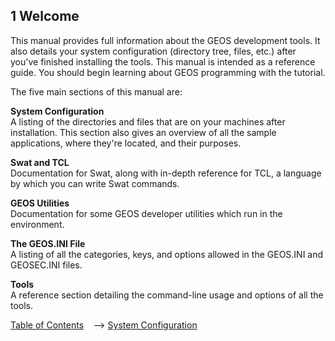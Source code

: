 ## 1 Welcome

This manual provides full information about the GEOS 
development tools. It also details your system 
configuration (directory tree, files, etc.) after you've 
finished installing the tools. This manual is intended as 
a reference guide. You should begin learning about 
GEOS programming with the tutorial.

The five main sections of this manual are:

**System Configuration**  
A listing of the directories and files that 
are on your machines after installation. 
This section also gives an overview of all 
the sample applications, where they're 
located, and their purposes.

**Swat and TCL**  
Documentation for Swat, along with 
in-depth reference for TCL, a language by 
which you can write Swat commands.

**GEOS Utilities**  
Documentation for some GEOS developer 
utilities which run in the environment.

**The GEOS.INI File**  
A listing of all the categories, keys, and 
options allowed in the GEOS.INI and 
GEOSEC.INI files.

**Tools**  
A reference section detailing the 
command-line usage and options of all 
the tools.

[Table of Contents](../tools.md) &nbsp;&nbsp; --> [System Configuration](tconfig.md)
